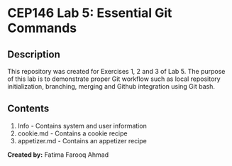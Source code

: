 # CEP146 Lab 5: Essential Git Commands 
## Description
This repository was created for Exercises 1, 2 and 3 of Lab 5. The purpose of this lab is to demonstrate proper Git workflow 
such as local repository initialization, branching, merging and Github integration using Git bash. 
## Contents 
1. Info - Contains system and user information 
2. cookie.md - Contains a cookie recipe
3. appetizer.md - Contains an appetizer recipe


 **Created by:** Fatima Farooq Ahmad
